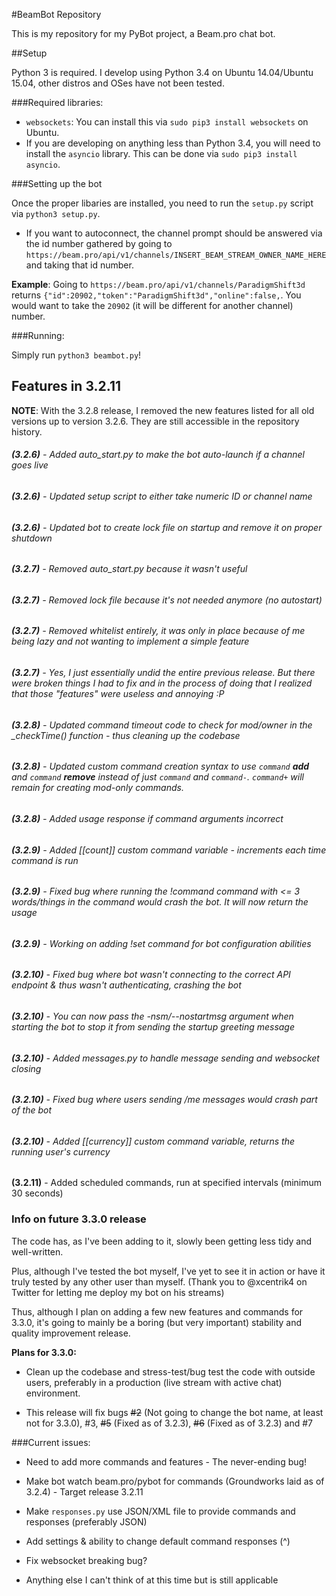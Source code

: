 #BeamBot Repository

This is my repository for my PyBot project, a Beam.pro chat bot.

##Setup

Python 3 is required. I develop using Python 3.4 on Ubuntu 14.04/Ubuntu 15.04, other distros and OSes have not been tested.

###Required libraries:

* `websockets`: You can install this via `sudo pip3 install websockets` on Ubuntu.
* If you are developing on anything less than Python 3.4, you will need to install the `asyncio` library. This can be done via `sudo pip3 install asyncio`.

###Setting up the bot

Once the proper libaries are installed, you need to run the `setup.py` script via `python3 setup.py`.

* If you want to autoconnect, the channel prompt should be answered via the id number gathered by going to `https://beam.pro/api/v1/channels/INSERT_BEAM_STREAM_OWNER_NAME_HERE` and taking that id number.

**Example**: Going to `https://beam.pro/api/v1/channels/ParadigmShift3d` returns `{"id":20902,"token":"ParadigmShift3d","online":false,`. You would want to take the `20902` (it will be different for another channel) number.

###Running:

Simply run `python3 beambot.py`!

## Features in 3.2.11

**NOTE**: With the 3.2.8 release, I removed the new features listed for all old versions up to version 3.2.6. They are still accessible in the repository history.

###### **(3.2.6)** - Added auto_start.py to make the bot auto-launch if a channel goes live

###### **(3.2.6)** - Updated setup script to either take numeric ID or channel name

###### **(3.2.6)** - Updated bot to create lock file on startup and remove it on proper shutdown

###### **(3.2.7)** - Removed auto_start.py because it wasn't useful

###### **(3.2.7)** - Removed lock file because it's not needed anymore (no autostart)

###### **(3.2.7)** - Removed whitelist entirely, it was only in place because of me being lazy and not wanting to implement a simple feature

###### **(3.2.7)** - Yes, I just essentially undid the entire previous release. But there were broken things I had to fix and in the process of doing that I realized that those "features" were useless and annoying :P

###### **(3.2.8)** - Updated command timeout code to check for mod/owner in the \_checkTime() function - thus cleaning up the codebase

###### **(3.2.8)** - Updated custom command creation syntax to use `command` **add** and `command` **remove** instead of just `command` and `command-`. `command+` will remain for creating mod-only commands.

###### **(3.2.8)** - Added usage response if command arguments incorrect

###### **(3.2.9)** - Added [[count]] custom command variable - increments each time command is run

###### **(3.2.9)** - Fixed bug where running the !command command with <= 3 words/things in the command would crash the bot. It will now return the usage

###### **(3.2.9)** - Working on adding !set command for bot configuration abilities

###### **(3.2.10)** - Fixed bug where bot wasn't connecting to the correct API endpoint & thus wasn't authenticating, crashing the bot

###### **(3.2.10)** - You can now pass the -nsm/--nostartmsg argument when starting the bot to stop it from sending the startup greeting message

###### **(3.2.10)** - Added messages.py to handle message sending and websocket closing

###### **(3.2.10)** - Fixed bug where users sending /me messages would crash part of the bot

###### **(3.2.10)** - Added [[currency]] custom command variable, returns the running user's currency

**(3.2.11)** - Added scheduled commands, run at specified intervals (minimum 30 seconds)

### Info on future 3.3.0 release

The code has, as I've been adding to it, slowly been getting less tidy and well-written.

Plus, although I've tested the bot myself, I've yet to see it in action or have it truly tested by any other user than myself. (Thank you to @xcentrik4 on Twitter for letting me deploy my bot on his streams)

Thus, although I plan on adding a few new features and commands for 3.3.0, it's going to mainly be a boring (but very important) stability and quality improvement release.

**Plans for 3.3.0:**

* Clean up the codebase and stress-test/bug test the code with outside users, preferably in a production (live stream with active chat) environment.

* This release will fix bugs ~~#2~~ (Not going to change the bot name, at least not for 3.3.0), #3, ~~#5~~ (Fixed as of 3.2.3), ~~#6~~ (Fixed as of 3.2.3) and #7

###Current issues:

* Need to add more commands and features - The never-ending bug!

* Make bot watch beam.pro/pybot for commands (Groundworks laid as of 3.2.4) - Target release 3.2.11

* Make `responses.py` use JSON/XML file to provide commands and responses (preferably JSON)

* Add settings & ability to change default command responses (^)

* Fix websocket breaking bug?

* Anything else I can't think of at this time but is still applicable
